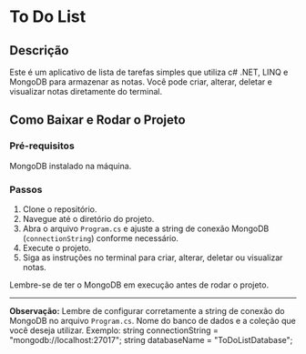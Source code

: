 # To Do List

## Descrição
Este é um aplicativo de lista de tarefas simples que utiliza c# .NET, LINQ e MongoDB para armazenar as notas. Você pode criar, alterar, deletar e visualizar notas diretamente do terminal.

## Como Baixar e Rodar o Projeto

### Pré-requisitos
MongoDB instalado na máquina.

### Passos
1. Clone o repositório.
2. Navegue até o diretório do projeto.
3. Abra o arquivo `Program.cs` e ajuste a string de conexão MongoDB (`connectionString`) conforme necessário.
4. Execute o projeto.
5. Siga as instruções no terminal para criar, alterar, deletar ou visualizar notas.

Lembre-se de ter o MongoDB em execução antes de rodar o projeto.

---

**Observação:** Lembre de configurar corretamente a string de conexão do MongoDB no arquivo `Program.cs`. Nome do banco de dados e a coleção que você deseja utilizar. 
Exemplo:
string connectionString = "mongodb://localhost:27017";
string databaseName = "ToDoListDatabase";
